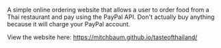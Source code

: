 A simple online ordering website that allows a user to order food from a Thai restaurant and pay using the PayPal API. Don't actually buy anything because it will charge your PayPal account.

View the website here: https://mitchbaum.github.io/tasteofthailand/
